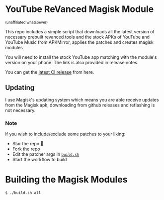 # YouTube ReVanced Magisk Module

<sub>(unaffiliated whatsoever)<sub>

This repo includes a simple script that downloads all the latest version of necessary prebuilt revanced tools and the stock APKs of YouTube and YouTube Music from APKMirror, applies the patches and creates magisk modules

You will need to install the stock YouTube app matching with the module's version on your phone. The link is also provided in release notes.

You can get the [latest CI release](https://github.com/j-hc/revanced-magisk-module/releases) from here.

## Updating
I use Magisk's updating system which means you are able receive updates from the Magisk apk, downloading from github releases and reflashing is not necessary.

### Note
If you wish to include/exclude some patches to your liking:
 * Star the repo :eyes:
 * Fork the repo
 * Edit the patcher args in [`build.sh`](./build.sh)
 * Start the workflow to build

# Building the Magisk Modules

```bash
$ ./build.sh all
```
